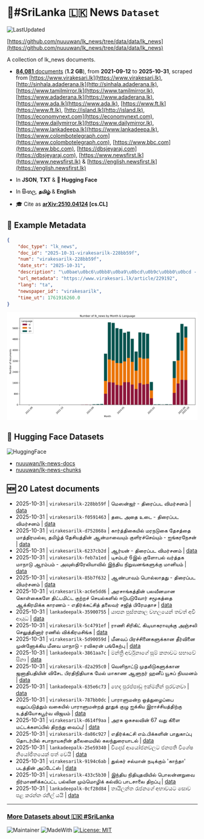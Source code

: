 # 📄#SriLanka 🇱🇰 News `Dataset`

![LastUpdated](https://img.shields.io/badge/last_updated-2025--10--31_18:55:10-green)

[https://github.com/nuuuwan/lk_news/tree/data/data/lk_news](https://github.com/nuuuwan/lk_news/tree/data/data/lk_news)

A collection of lk_news documents.

- [**84,081** documents](https://github.com/nuuuwan/lk_news/tree/data/data/lk_news) (**1.2 GB**), from **2021-09-12** to **2025-10-31**, scraped from [https://www.virakesari.lk](https://www.virakesari.lk), [http://sinhala.adaderana.lk](http://sinhala.adaderana.lk), [https://www.tamilmirror.lk](https://www.tamilmirror.lk), [https://www.adaderana.lk](https://www.adaderana.lk), [https://www.ada.lk](https://www.ada.lk), [https://www.ft.lk](https://www.ft.lk), [http://island.lk](http://island.lk), [https://economynext.com](https://economynext.com), [https://www.dailymirror.lk](https://www.dailymirror.lk), [https://www.lankadeepa.lk](https://www.lankadeepa.lk), [https://www.colombotelegraph.com](https://www.colombotelegraph.com), [https://www.bbc.com](https://www.bbc.com), [https://dbsjeyaraj.com](https://dbsjeyaraj.com), [https://www.newsfirst.lk](https://www.newsfirst.lk) & [https://english.newsfirst.lk](https://english.newsfirst.lk)

- In **JSON**, **TXT** & **🤗 Hugging Face**

- In **සිංහල**, **தமிழ்** & **English**

- 🎓 Cite as **[arXiv:2510.04124](https://arxiv.org/abs/2510.04124) [cs.CL]**

## 📝 Example Metadata

```json
{
    "doc_type": "lk_news",
    "doc_id": "2025-10-31-virakesarilk-228bb59f",
    "num": "virakesarilk-228bb59f",
    "date_str": "2025-10-31",
    "description": "\u0bae\u0bc6\u0bb8\u0ba9\u0bcd\u0b9c\u0bb0\u0bcd - \u0ba4\u0bbf\u0bb0\u0bc8\u0baa\u0bcd\u0baa\u0b9f \u0bb5\u0bbf\u0bae\u0bb0\u0bcd\u0b9a\u0ba9\u0bae\u0bcd",
    "url_metadata": "https://www.virakesari.lk/article/229192",
    "lang": "ta",
    "newspaper_id": "virakesarilk",
    "time_ut": 1761916260.0
}
```

![Chart](https://raw.githubusercontent.com/nuuuwan/lk_news/refs/heads/data/data/lk_news/docs_by_month_and_lang.png)

## 🤗 Hugging Face Datasets

![HuggingFace](https://img.shields.io/badge/-HuggingFace-FDEE21?style=for-the-badge&logo=HuggingFace)

- [nuuuwan/lk-news-docs](https://huggingface.co/datasets/nuuuwan/lk-news-docs)
- [nuuuwan/lk-news-chunks](https://huggingface.co/datasets/nuuuwan/lk-news-chunks)

## 🆕 20 Latest documents

- 2025-10-31 | `virakesarilk-228bb59f` | மெஸன்ஜர் - திரைப்பட விமர்சனம் | [data](https://github.com/nuuuwan/lk_news/tree/data/data/lk_news/2020s/2025/2025-10-31-virakesarilk-228bb59f)
- 2025-10-31 | `virakesarilk-f0591463` | தடை அதை உடை - திரைப்பட விமர்சனம் | [data](https://github.com/nuuuwan/lk_news/tree/data/data/lk_news/2020s/2025/2025-10-31-virakesarilk-f0591463)
- 2025-10-31 | `virakesarilk-d752868a` | கார்த்திகையில் மரநடுகை தேசத்தை மாத்திரமல்ல, தமிழ்த் தேசியத்தின் ஆன்மாவையும் குளிரச்செய்யும் - ஐங்கரநேசன் | [data](https://github.com/nuuuwan/lk_news/tree/data/data/lk_news/2020s/2025/2025-10-31-virakesarilk-d752868a)
- 2025-10-31 | `virakesarilk-6237cb2d` | ஆர்யன் - திரைப்பட விமர்சனம் | [data](https://github.com/nuuuwan/lk_news/tree/data/data/lk_news/2020s/2025/2025-10-31-virakesarilk-6237cb2d)
- 2025-10-31 | `virakesarilk-feb7a1ed` | டிசம்பர் 6இல் குளோபல் வர்த்தக மாநாடு ஆரம்பம் - அவுஸ்திரேலியாவில் இந்திய நிறுவனங்களுக்கு மானியம் | [data](https://github.com/nuuuwan/lk_news/tree/data/data/lk_news/2020s/2025/2025-10-31-virakesarilk-feb7a1ed)
- 2025-10-31 | `virakesarilk-85b7f632` | ஆண்பாவம் பொல்லாதது - திரைப்பட விமர்சனம் | [data](https://github.com/nuuuwan/lk_news/tree/data/data/lk_news/2020s/2025/2025-10-31-virakesarilk-85b7f632)
- 2025-10-31 | `virakesarilk-ac6e5dd6` | அரசாங்கத்தின் பலவீனமான கொள்கைகளே திட்டமிட்ட குற்றச் செயல்களில் ஈடுபடுவோர் சமூகத்தை ஆக்கிரமிக்க காரணம் - எதிர்க்கட்சித் தலைவர் சஜித் பிரேமதாச | [data](https://github.com/nuuuwan/lk_news/tree/data/data/lk_news/2020s/2025/2025-10-31-virakesarilk-ac6e5dd6)
- 2025-10-31 | `lankadeepalk-35900755` | යාපන පුස්තකාල වහලයෙන් තවත් අවි ආයුධ | [data](https://github.com/nuuuwan/lk_news/tree/data/data/lk_news/2020s/2025/2025-10-31-lankadeepalk-35900755)
- 2025-10-31 | `virakesarilk-5c4791ef` | ராணி சிரிகிட் கிடியாகராவுக்கு அஞ்சலி  செலுத்தினார் ரணில் விக்கிரமசிங்க | [data](https://github.com/nuuuwan/lk_news/tree/data/data/lk_news/2020s/2025/2025-10-31-virakesarilk-5c4791ef)
- 2025-10-31 | `virakesarilk-5d90059d` | மீனவப் பிரச்சினைகளுக்கான தீர்வினை முன்னோக்கிய மீனவ மாநாடு - ரவிகரன் பங்கேற்பு | [data](https://github.com/nuuuwan/lk_news/tree/data/data/lk_news/2020s/2025/2025-10-31-virakesarilk-5d90059d)
- 2025-10-31 | `lankadeepalk-3861aa7c` | මන්ත්‍රී අර්චුනාගේ සූම් කතාවට සභාවේ සිනා | [data](https://github.com/nuuuwan/lk_news/tree/data/data/lk_news/2020s/2025/2025-10-31-lankadeepalk-3861aa7c)
- 2025-10-31 | `virakesarilk-d2a295c0` | வெளிநாட்டு முதலீடுகளுக்கான ஜனாதிபதியின் விசேட பிரதிநிதியாக மேல் மாகாண ஆளுநர் ஹனீப் யூசுப் நியமனம் | [data](https://github.com/nuuuwan/lk_news/tree/data/data/lk_news/2020s/2025/2025-10-31-virakesarilk-d2a295c0)
- 2025-10-31 | `lankadeepalk-635e6c73` | හෙද පුරප්පාඩු ඉක්මනින් පුරවනවා | [data](https://github.com/nuuuwan/lk_news/tree/data/data/lk_news/2020s/2025/2025-10-31-lankadeepalk-635e6c73)
- 2025-10-31 | `virakesarilk-787bb0dc` | பாராளுமன்ற ஒத்துழைப்பை வலுப்படுத்தும் வகையில் பாராளுமன்றத் தூதுக் குழு ஐக்கிய இராச்சியத்திற்கு உத்தியோகபூர்வ விஜயம் | [data](https://github.com/nuuuwan/lk_news/tree/data/data/lk_news/2020s/2025/2025-10-31-virakesarilk-787bb0dc)
- 2025-10-31 | `virakesarilk-d614f9aa` | அரசு ஒசுசலவின் 67 வது கிளை மட்டக்களப்பில் திறந்து வைப்பு! | [data](https://github.com/nuuuwan/lk_news/tree/data/data/lk_news/2020s/2025/2025-10-31-virakesarilk-d614f9aa)
- 2025-10-31 | `virakesarilk-da86c927` | எதிர்க்கட்சி எம்.பிக்களின் பாதுகாப்பு தொடர்பில் சபாநாயகரின் தலைமையில் கலந்துரையாடல் | [data](https://github.com/nuuuwan/lk_news/tree/data/data/lk_news/2020s/2025/2025-10-31-virakesarilk-da86c927)
- 2025-10-31 | `lankadeepalk-25e59340` | විදෙස් ආයෝජනවලට ජනපති විශේෂ නියෝජිතයෙක් පත් වෙයි | [data](https://github.com/nuuuwan/lk_news/tree/data/data/lk_news/2020s/2025/2025-10-31-lankadeepalk-25e59340)
- 2025-10-31 | `virakesarilk-9194c6ab` | துல்கர் சல்மான் நடிக்கும் 'காந்தா' படத்தின் அப்டேட்ஸ் | [data](https://github.com/nuuuwan/lk_news/tree/data/data/lk_news/2020s/2025/2025-10-31-virakesarilk-9194c6ab)
- 2025-10-31 | `virakesarilk-433c5b30` | இந்திய நிதியுதவியில் பொலன்னறுவை நிர்மாணிக்கப்பட்ட பல்லின மும்மொழிக் கல்விப் பாடசாலை திறப்பு | [data](https://github.com/nuuuwan/lk_news/tree/data/data/lk_news/2020s/2025/2025-10-31-virakesarilk-433c5b30)
- 2025-10-31 | `lankadeepalk-0cf28d84` | තායිලන්ත රැජනගේ අභාවයට සොව පළ කරන්න රනිල් යයි | [data](https://github.com/nuuuwan/lk_news/tree/data/data/lk_news/2020s/2025/2025-10-31-lankadeepalk-0cf28d84)

---

### [More Datasets about 🇱🇰 #SriLanka](https://github.com/nuuuwan/lk_datasets)

![Maintainer](https://img.shields.io/badge/maintainer-nuuuwan-red)
![MadeWith](https://img.shields.io/badge/made_with-python-blue)
[![License: MIT](https://img.shields.io/badge/License-MIT-yellow.svg)](https://opensource.org/licenses/MIT)
